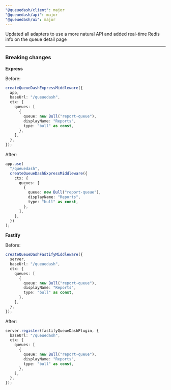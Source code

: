 ```yaml
---
"@queuedash/client": major
"@queuedash/api": major
"@queuedash/ui": major
---
```


Updated all adapters to use a more natural API and added real-time Redis info on the queue detail page

---

### Breaking changes

**Express**

Before:

```typescript
createQueueDashExpressMiddleware({
  app,
  baseUrl: "/queuedash",
  ctx: {
    queues: [
      {
        queue: new Bull("report-queue"),
        displayName: "Reports",
        type: "bull" as const,
      },
    ],
  },
});
```

After:

```typescript
app.use(
  "/queuedash",
  createQueueDashExpressMiddleware({
    ctx: {
      queues: [
        {
          queue: new Bull("report-queue"),
          displayName: "Reports",
          type: "bull" as const,
        },
      ],
    },
  })
);
```

**Fastify**

Before:

```typescript
createQueueDashFastifyMiddleware({
  server,
  baseUrl: "/queuedash",
  ctx: {
    queues: [
      {
        queue: new Bull("report-queue"),
        displayName: "Reports",
        type: "bull" as const,
      },
    ],
  },
});
```

After:

```typescript
server.register(fastifyQueueDashPlugin, {
  baseUrl: "/queuedash",
  ctx: {
    queues: [
      {
        queue: new Bull("report-queue"),
        displayName: "Reports",
        type: "bull" as const,
      },
    ],
  },
});
```
